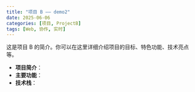 ```yaml
---
title: "项目 B —— demo2"
date: 2025-06-06
categories: [项目, ProjectB]
tags: [Web, 协作, 实时]
---
```


这是项目 B 的简介。你可以在这里详细介绍项目的目标、特色功能、技术亮点等。

- **项目简介**：
- **主要功能**：
- **技术栈**：
